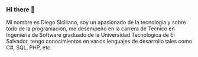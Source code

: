 ### Hi there 👋
Mi nombre es Diego Siciliano, soy un apasionado de la tecnologia y sobre todo de la programacion, me desempeño en la carrera
de Tecnico en Ingenieria de Software graduado de la Universidad Tecnologica de El Salvador, tengo conocimientos en varios 
lenguajes de desarrollo tales como C#, SQL, PHP, etc.



<!--
**diegosiciliano15/diegosiciliano15** is a ✨ _special_ ✨ repository because its `README.md` (this file) appears on your GitHub profile.

Here are some ideas to get you started:

- 🔭 I’m currently working on ...
- 🌱 I’m currently learning ...
- 👯 I’m looking to collaborate on ...
- 🤔 I’m looking for help with ...
- 💬 Ask me about ...
- 📫 How to reach me: ...
- 😄 Pronouns: ...
- ⚡ Fun fact: ...
-->
